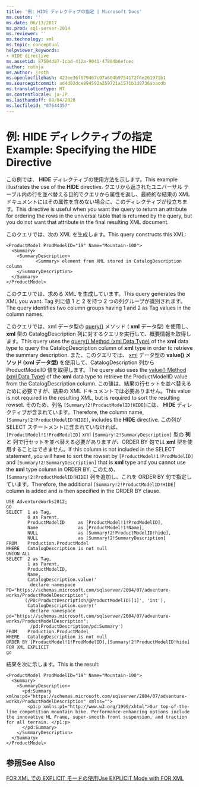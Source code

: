 ```yaml
---
title: '例: HIDE ディレクティブの指定 | Microsoft Docs'
ms.custom: ''
ms.date: 06/13/2017
ms.prod: sql-server-2014
ms.reviewer: ''
ms.technology: xml
ms.topic: conceptual
helpviewer_keywords:
- HIDE directive
ms.assetid: 87504d87-1cbd-412a-9041-47884b6efcec
author: rothja
ms.author: jroth
ms.openlocfilehash: 423ee36f679467c07a604b9754172f6e261971b1
ms.sourcegitcommit: ad4d92dce894592a259721a1571b1d8736abacdb
ms.translationtype: MT
ms.contentlocale: ja-JP
ms.lasthandoff: 08/04/2020
ms.locfileid: "87644357"
---
```

# <a name="example-specifying-the-hide-directive"></a><span data-ttu-id="a1ece-102">例: HIDE ディレクティブの指定</span><span class="sxs-lookup"><span data-stu-id="a1ece-102">Example: Specifying the HIDE Directive</span></span>
  <span data-ttu-id="a1ece-103">この例では、 **HIDE** ディレクティブの使用方法を示します。</span><span class="sxs-lookup"><span data-stu-id="a1ece-103">This example illustrates the use of the **HIDE** directive.</span></span> <span data-ttu-id="a1ece-104">クエリから返されたユニバーサル テーブル内の行を並べ替える目的でクエリから属性を返し、最終的な結果の XML ドキュメントにはその属性を含めない場合に、このディレクティブが役立ちます。</span><span class="sxs-lookup"><span data-stu-id="a1ece-104">This directive is useful when you want the query to return an attribute for ordering the rows in the universal table that is returned by the query, but you do not want that attribute in the final resulting XML document.</span></span>  
  
 <span data-ttu-id="a1ece-105">このクエリでは、次の XML を生成します。</span><span class="sxs-lookup"><span data-stu-id="a1ece-105">This query constructs this XML:</span></span>  
  
```  
<ProductModel ProdModelID="19" Name="Mountain-100">  
  <Summary>  
    <SummaryDescription>  
           <Summary> element from XML stored in CatalogDescription column  
    </SummaryDescription>  
  </Summary>  
</ProductModel>  
```  
  
 <span data-ttu-id="a1ece-106">このクエリでは、求める XML を生成しています。</span><span class="sxs-lookup"><span data-stu-id="a1ece-106">This query generates the XML you want.</span></span> <span data-ttu-id="a1ece-107">Tag 列に値 1 と 2 を持つ 2 つの列グループが識別されます。</span><span class="sxs-lookup"><span data-stu-id="a1ece-107">The query identifies two column groups having 1 and 2 as Tag values in the column names.</span></span>  
  
 <span data-ttu-id="a1ece-108">このクエリでは、xml データ型の [query()](/sql/t-sql/xml/query-method-xml-data-type) メソッド ( **xml** データ型) を使用し、 **xml** 型の CatalogDescription 列に対するクエリを実行して、概要情報を取得します。</span><span class="sxs-lookup"><span data-stu-id="a1ece-108">This query uses the [query() Method (xml Data Type)](/sql/t-sql/xml/query-method-xml-data-type) of the **xml** data type to query the CatalogDescription column of **xml** type in order to retrieve the summary description.</span></span> <span data-ttu-id="a1ece-109">また、このクエリでは、 [xml](/sql/t-sql/xml/value-method-xml-data-type) データ型の **value() メソッド (xml データ型)** を使用して、CatalogDescription 列から ProductModelID 値を取得します。</span><span class="sxs-lookup"><span data-stu-id="a1ece-109">The query also uses the [value() Method (xml Data Type)](/sql/t-sql/xml/value-method-xml-data-type) of the **xml** data type to retrieve the ProductModelID value from the CatalogDescription column.</span></span> <span data-ttu-id="a1ece-110">この値は、結果の行セットを並べ替えるために必要ですが、結果の XML ドキュメントでは必要ありません。</span><span class="sxs-lookup"><span data-stu-id="a1ece-110">This value is not required in the resulting XML, but is required to sort the resulting rowset.</span></span> <span data-ttu-id="a1ece-111">そのため、列名 `[Summary!2!ProductModelID!HIDE]`には、 **HIDE** ディレクティブが含まれています。</span><span class="sxs-lookup"><span data-stu-id="a1ece-111">Therefore, the column name, `[Summary!2!ProductModelID!HIDE]`, includes the **HIDE** directive.</span></span> <span data-ttu-id="a1ece-112">この列が SELECT ステートメントに含まれていなければ、 `[ProductModel!1!ProdModelID]` xml `[Summary!2!SummaryDescription]` 型の **列と** 列で行セットを並べ替える必要がありますが、ORDER BY 句では **xml** 型を使用することはできません。</span><span class="sxs-lookup"><span data-stu-id="a1ece-112">If this column is not included in the SELECT statement, you will have to sort the rowset by `[ProductModel!1!ProdModelID]` and `[Summary!2!SummaryDescription]` that is **xml** type and you cannot use the **xml** type column in ORDER BY.</span></span> <span data-ttu-id="a1ece-113">このため、 `[Summary!2!ProductModelID!HIDE]` 列を追加し、これを ORDER BY 句で指定しています。</span><span class="sxs-lookup"><span data-stu-id="a1ece-113">Therefore, the additional `[Summary!2!ProductModelID!HIDE]` column is added and is then specified in the ORDER BY clause.</span></span>  
  
```  
USE AdventureWorks2012;  
GO  
SELECT  1 as Tag,  
        0 as Parent,  
        ProductModelID     as [ProductModel!1!ProdModelID],  
        Name               as [ProductModel!1!Name],  
        NULL               as [Summary!2!ProductModelID!hide],  
        NULL               as [Summary!2!SummaryDescription]  
FROM    Production.ProductModel  
WHERE   CatalogDescription is not null  
UNION ALL  
SELECT  2 as Tag,  
        1 as Parent,  
        ProductModelID,  
        Name,  
        CatalogDescription.value('  
         declare namespace PD="https://schemas.microsoft.com/sqlserver/2004/07/adventure-works/ProductModelDescription";  
       (/PD:ProductDescription/@ProductModelID)[1]', 'int'),  
        CatalogDescription.query('  
         declare namespace pd="https://schemas.microsoft.com/sqlserver/2004/07/adventure-works/ProductModelDescription";  
         /pd:ProductDescription/pd:Summary')  
FROM    Production.ProductModel  
WHERE   CatalogDescription is not null  
ORDER BY [ProductModel!1!ProdModelID],[Summary!2!ProductModelID!hide]  
FOR XML EXPLICIT  
go  
```  
  
 <span data-ttu-id="a1ece-114">結果を次に示します。</span><span class="sxs-lookup"><span data-stu-id="a1ece-114">This is the result:</span></span>  
  
```  
<ProductModel ProdModelID="19" Name="Mountain-100">  
  <Summary>  
    <SummaryDescription>  
      <pd:Summary xmlns:pd="https://schemas.microsoft.com/sqlserver/2004/07/adventure-works/ProductModelDescription" xmlns="">  
        <p1:p xmlns:p1="http://www.w3.org/1999/xhtml">Our top-of-the-line competition mountain bike. Performance-enhancing options include the innovative HL Frame, super-smooth front suspension, and traction for all terrain. </p1:p>  
      </pd:Summary>  
    </SummaryDescription>  
  </Summary>  
</ProductModel>  
```  
  
## <a name="see-also"></a><span data-ttu-id="a1ece-115">参照</span><span class="sxs-lookup"><span data-stu-id="a1ece-115">See Also</span></span>  
 [<span data-ttu-id="a1ece-116">FOR XML での EXPLICIT モードの使用</span><span class="sxs-lookup"><span data-stu-id="a1ece-116">Use EXPLICIT Mode with FOR XML</span></span>](use-explicit-mode-with-for-xml.md)  
  
  
